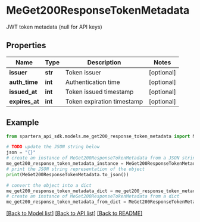 # MeGet200ResponseTokenMetadata

JWT token metadata (null for API keys)

## Properties

Name | Type | Description | Notes
------------ | ------------- | ------------- | -------------
**issuer** | **str** | Token issuer | [optional] 
**auth_time** | **int** | Authentication time | [optional] 
**issued_at** | **int** | Token issued timestamp | [optional] 
**expires_at** | **int** | Token expiration timestamp | [optional] 

## Example

```python
from spartera_api_sdk.models.me_get200_response_token_metadata import MeGet200ResponseTokenMetadata

# TODO update the JSON string below
json = "{}"
# create an instance of MeGet200ResponseTokenMetadata from a JSON string
me_get200_response_token_metadata_instance = MeGet200ResponseTokenMetadata.from_json(json)
# print the JSON string representation of the object
print(MeGet200ResponseTokenMetadata.to_json())

# convert the object into a dict
me_get200_response_token_metadata_dict = me_get200_response_token_metadata_instance.to_dict()
# create an instance of MeGet200ResponseTokenMetadata from a dict
me_get200_response_token_metadata_from_dict = MeGet200ResponseTokenMetadata.from_dict(me_get200_response_token_metadata_dict)
```
[[Back to Model list]](../README.md#documentation-for-models) [[Back to API list]](../README.md#documentation-for-api-endpoints) [[Back to README]](../README.md)


